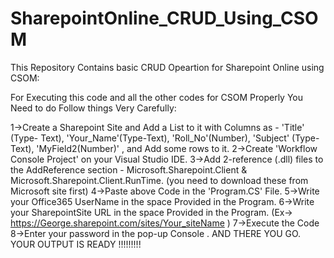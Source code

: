 # SharepointOnline_CRUD_Using_CSOM
This Repository Contains basic CRUD Opeartion for Sharepoint Online using CSOM:


For Executing this code and all the other codes for CSOM Properly You Need to do Follow things Very Carefully:

1->Create a Sharepoint Site and Add a List to it with Columns as - 'Title' (Type- Text), 'Your_Name'(Type-Text), 'Roll_No'(Number), 'Subject' (Type-Text), 'MyField2(Number)' , and Add some rows to it.
2->Create 'Workflow Console Project' on your Visual Studio IDE.
3->Add 2-reference (.dll) files to the AddReference section - Microsoft.Sharepoint.Client & Microsoft.Sharepoint.Client.RunTime. (you need to download these from Microsoft site first)
4->Paste above Code in the 'Program.CS' File.
5->Write your Office365 UserName in the space Provided in the Program.
6->Write your SharepointSite URL in the space Provided in the Program. (Ex-> https://George.sharepoint.com/sites/Your_siteName )
7->Execute the Code
8->Enter your password in the pop-up Console .
              AND  THERE YOU GO. YOUR OUTPUT IS READY !!!!!!!!!
